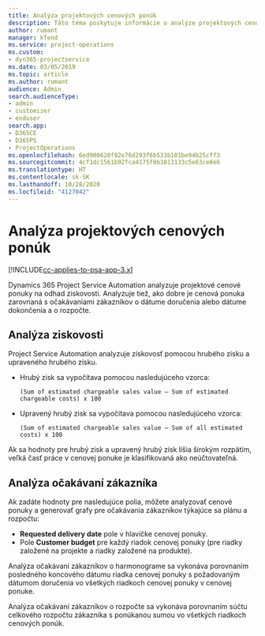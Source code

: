 ```yaml
---
title: Analýza projektových cenových ponúk
description: Táto téma poskytuje informácie o analýze projektových cenových ponúk.
author: rumant
manager: kfend
ms.service: project-operations
ms.custom:
- dyn365-projectservice
ms.date: 03/05/2019
ms.topic: article
ms.author: rumant
audience: Admin
search.audienceType:
- admin
- customizer
- enduser
search.app:
- D365CE
- D365PS
- ProjectOperations
ms.openlocfilehash: 6ed900620f92e76d293f6b533b101be94b25cff3
ms.sourcegitcommit: 4cf1dc1561b92fca4175f0b3813133c5e63ce8e6
ms.translationtype: HT
ms.contentlocale: sk-SK
ms.lasthandoff: 10/28/2020
ms.locfileid: "4127042"
---
```

# <a name="analysis-of-project-quotes"></a>Analýza projektových cenových ponúk

[!INCLUDE[cc-applies-to-psa-app-3.x](../includes/cc-applies-to-psa-app-3x.md)]

Dynamics 365 Project Service Automation analyzuje projektové cenové ponuky na odhad ziskovosti. Analyzuje tiež, ako dobre je cenová ponuka zarovnaná s očakávaniami zákazníkov o dátume doručenia alebo dátume dokončenia a o rozpočte.

## <a name="profitability-analysis"></a>Analýza ziskovosti

Project Service Automation analyzuje ziskovosť pomocou hrubého zisku a upraveného hrubého zisku.

- Hrubý zisk sa vypočítava pomocou nasledujúceho vzorca:

  `
    (Sum of estimated chargeable sales value – Sum of estimated chargeable costs) x 100
  `
- Upravený hrubý zisk sa vypočítava pomocou nasledujúceho vzorca:

  `
    (Sum of estimated chargeable sales value – Sum of all estimated costs) x 100
  `

Ak sa hodnoty pre hrubý zisk a upravený hrubý zisk líšia širokým rozpätím, veľká časť práce v cenovej ponuke je klasifikovaná ako neúčtovateľná.

## <a name="analysis-of-customer-expectations"></a>Analýza očakávaní zákazníka

Ak zadáte hodnoty pre nasledujúce polia, môžete analyzovať cenové ponuky a generovať grafy pre očakávania zákazníkov týkajúce sa plánu a rozpočtu:

- **Requested delivery date** pole v hlavičke cenovej ponuky.
- Pole **Customer budget** pre každý riadok cenovej ponuky (pre riadky založené na projekte a riadky založené na produkte).

Analýza očakávaní zákazníkov o harmonograme sa vykonáva porovnaním posledného koncového dátumu riadka cenovej ponuky s požadovaným dátumom doručenia vo všetkých riadkoch cenovej ponuky v cenovej ponuke.

Analýza očakávaní zákazníkov o rozpočte sa vykonáva porovnaním súčtu celkového rozpočtu zákazníka s ponúkanou sumou vo všetkých riadkoch cenových ponúk.
